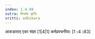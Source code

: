 ```yaml
---
index: 1.4.98
sutra: विभाषा कृञि
vritti: adhikara
---
```


 आकडारात् एका संज्ञा [1|4|1]  कर्मप्रवचनीया: [1।4।83] 